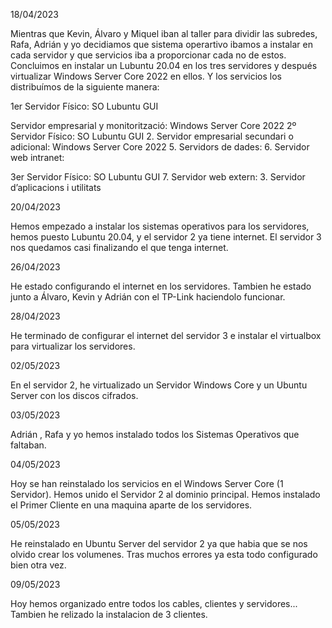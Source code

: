 18/04/2023


Mientras que Kevin, Álvaro y Miquel iban al taller para dividir las subredes, Rafa, Adrián y yo decidiamos que sistema operartivo ibamos a instalar en cada servidor y que servicios iba a proporcionar cada no de estos. Concluimos en instalar un Lubuntu 20.04 en los tres servidores y después virtualizar Windows Server Core 2022 en ellos. Y los servicios los distribuímos de la siguiente manera:

1er Servidor Físico: SO Lubuntu GUI

Servidor empresarial y monitorització: Windows Server Core 2022
2º Servidor Físico: SO Lubuntu GUI 2. Servidor empresarial secundari o adicional: Windows Server Core 2022 5. Servidors de dades: 6. Servidor web intranet:

3er Servidor Físico: SO Lubuntu GUI 7. Servidor web extern: 3. Servidor d’aplicacions i utilitats


20/04/2023


Hemos empezado a instalar los sistemas operativos para los servidores, hemos puesto Lubuntu 20.04, y el servidor 2 ya tiene internet. El servidor 3 nos quedamos casi finalizando el que tenga internet.

26/04/2023


He estado configurando el internet en los servidores. Tambien he estado junto a Álvaro, Kevin y Adrián con el TP-Link haciendolo funcionar.


28/04/2023


He terminado de configurar el internet del servidor 3 e instalar el virtualbox para virtualizar los servidores.


02/05/2023


En el servidor 2, he virtualizado un Servidor Windows Core y un Ubuntu Server con los discos cifrados.


03/05/2023


Adrián , Rafa y yo hemos instalado todos los Sistemas Operativos que faltaban.


04/05/2023


Hoy se han reinstalado los servicios en el Windows Server Core (1 Servidor). Hemos unido el Servidor 2 al dominio principal. Hemos instalado el Primer Cliente en una maquina aparte de los servidores.  

05/05/2023


He reinstalado en Ubuntu Server del servidor 2 ya que habia que se nos olvido crear los volumenes. Tras muchos errores ya esta todo configurado bien otra vez.


09/05/2023


Hoy hemos organizado entre todos los cables, clientes y servidores... Tambien he relizado la instalacion de 3 clientes.
